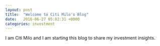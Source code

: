 ```yaml
---
layout: post
title:  "Welcome to Citi Milo's Blog"
date:   2016-06-27 05:02:31 +0000
categories: investment
---
```

I am Citi Milo and I am starting this blog to share my investment insights.
